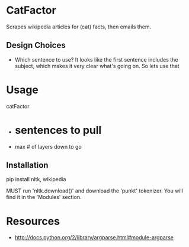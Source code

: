 CatFactor
=========
Scrapes wikipedia articles for (cat) facts, then emails them.

Design Choices
--------------
- Which sentence to use? It looks like the first sentence includes the subject, which makes it very clear what's going on. So lets use that

Usage
====
catFactor
- # sentences to pull
- max # of layers down to go

Installation
------------
pip install nltk, wikipedia

MUST run 'nltk.download()' and download the 'punkt' tokenizer. You will find
it in the 'Modules' section.


Resources
=========
- http://docs.python.org/2/library/argparse.html#module-argparse
